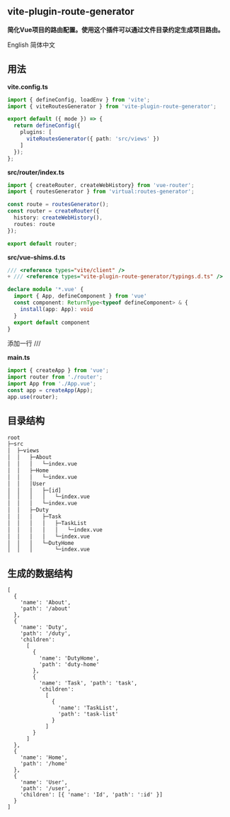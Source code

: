 ## vite-plugin-route-generator
**简化Vue项目的路由配置。使用这个插件可以通过文件目录约定生成项目路由。**

<a herf="./README.md">English</a>     <a herf="./README-zh-CN.md">简体中文</a>
## 用法

**vite.config.ts**

```ts
import { defineConfig, loadEnv } from 'vite';
import { viteRoutesGenerator } from 'vite-plugin-route-generator';

export default ({ mode }) => {
  return defineConfig({
    plugins: [
      viteRoutesGenerator({ path: 'src/views' })
    ]
  });
};
```

**src/router/index.ts**

```ts
import { createRouter, createWebHistory} from 'vue-router';
import { routesGenerator } from 'virtual:routes-generator';

const route = routesGenerator();
const router = createRouter({
  history: createWebHistory(),
  routes: route
});

export default router;
```

**src/vue-shims.d.ts**

```ts
/// <reference types="vite/client" />
+ /// <reference types="vite-plugin-route-generator/typings.d.ts" />

declare module '*.vue' {
  import { App, defineComponent } from 'vue'
  const component: ReturnType<typeof defineComponent> & {
    install(app: App): void
  }
  export default component
}
```

添加一行 /// <reference types="vite-plugin-route-generator/typings.d.ts" />

**main.ts**

```ts
import { createApp } from 'vue';
import router from './router';
import App from './App.vue';
const app = createApp(App);
app.use(router);
```

## 目录结构

```txt
root
├─src
│  ├─views
│  │   ├─About
│  │   │   └─index.vue
│  │   ├─Home
│  │   │   └─index.vue
│  │   │User
│  │   │   ├─[id]
│  │   │   │   └─index.vue
│  │   │   └─index.vue
│  │   ├─Duty
│  │   │   ├─Task
│  │   │   │   ├─TaskList
│  │   │   │   │   └─index.vue
│  │   │   │   └─index.vue
│  │   │   └─DutyHome
│  │   │       └─index.vue
```
## 生成的数据结构

```
[
  {
    'name': 'About',
    'path': '/about'
  },
  {
    'name': 'Duty',
    'path': '/duty',
    'children':
      [
        {
          'name': 'DutyHome',
          'path': 'duty-home'
        },
        {
          'name': 'Task', 'path': 'task',
          'children':
            [
              {
                'name': 'TaskList',
                'path': 'task-list'
              }
            ]
        }
      ]
  },
  {
    'name': 'Home',
    'path': '/home'
  },
  {
    'name': 'User',
    'path': '/user',
    'children': [{ 'name': 'Id', 'path': ':id' }]
  }
]
```


